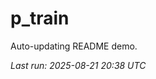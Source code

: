 # p_train

Auto-updating README demo.

<!--START_SECTION:status-->
_Last run: 2025-08-21 20:38 UTC_
<!--END_SECTION:status-->








































